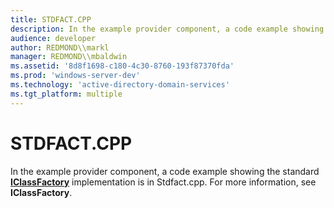 ```yaml
---
title: STDFACT.CPP
description: In the example provider component, a code example showing the standard IClassFactory implementation is in Stdfact.cpp. For more information, see IClassFactory.
audience: developer
author: REDMOND\\markl
manager: REDMOND\\mbaldwin
ms.assetid: '8d8f1698-c180-4c30-8760-193f87370fda'
ms.prod: 'windows-server-dev'
ms.technology: 'active-directory-domain-services'
ms.tgt_platform: multiple
---
```


# STDFACT.CPP

In the example provider component, a code example showing the standard [**IClassFactory**](_com_iclassfactory) implementation is in Stdfact.cpp. For more information, see **IClassFactory**.

 

 




